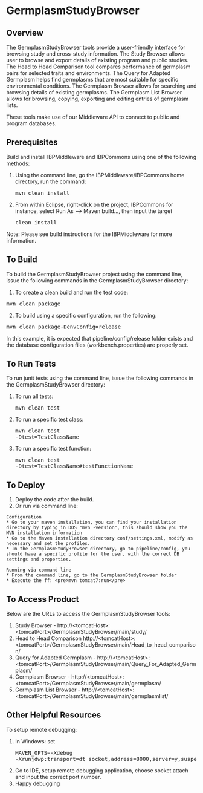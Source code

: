 GermplasmStudyBrowser
============

Overview
----------
The GermplasmStudyBrowser tools provide a user-friendly interface for browsing study and cross-study information.
The Study Browser allows user to browse and export details of existing program and public studies.
The Head to Head Comparison tool compares performance of germplasm pairs for selected traits and environments.
The Query for Adapted Germplasm helps find germplasms that are most suitable for specific environmental conditions.
The Germplasm Browser allows for searching and browsing details of existing germplasms.
The Germplasm List Browser allows for browsing, copying, exporting and editing entries of germplasm lists.

These tools make use of our Middleware API to connect to public and program databases.

Prerequisites
---------------
Build and install IBPMiddleware and IBPCommons using one of the following methods:
  1.  Using the command line, go the IBPMiddleware/IBPCommons home directory, run the command: <pre>mvn clean install</pre>
  2.  From within Eclipse, right-click on the project, IBPCommons for instance, select Run As --> Maven build..., then input the target <pre>clean install</pre>
  
Note: Please see build instructions for the IBPMiddleware for more information.  

To Build
----------
To build the GermplasmStudyBrowser project using the command line, issue the following commands in the GermplasmStudyBrowser directory:
 1.  To create a clean build and run the test code: 
   <pre>mvn clean package</pre>
 2. To build using a specific configuration, run the following:
  <pre>mvn clean package-DenvConfig=release</pre>
  In this example, it is expected that pipeline/config/release folder exists and the database configuration files (workbench.properties) are properly set.

To Run Tests
--------------
To run junit tests using the command line, issue the following commands in the GermplasmStudyBrowser directory:
  1.  To run all tests: <pre>mvn clean test</pre>
  2.  To run a specific test class: <pre>mvn clean test -Dtest=TestClassName</pre>
  3.  To run a specific test function: <pre>mvn clean test -Dtest=TestClassName#testFunctionName</pre>
 
To Deploy
-----------
  1.  Deploy the code after the build.
  2.  Or run via command line:
  
    Configuration
  	* Go to your maven installation, you can find your installation directory by typing in DOS "mvn -version", this should show you the MVN installation information
  	* Go to the Maven installation directory conf/settings.xml, modify as necessary and set the profiles.
  	* In the GermplasmStudyBrowser directory, go to pipeline/config, you should have a specific profile for the user, with the correct DB settings and properties.
  	
  	Running via command line
  	* From the command line, go to the GermplasmStudyBrowser folder
  	* Execute the ff: <pre>mvn tomcat7:run</pre>

To Access Product
-------------------
Below are the URLs to access the GermplasmStudyBrowser tools:
  1.  Study Browser - http://&lt;tomcatHost&gt;:&lt;tomcatPort&gt;/GermplasmStudyBrowser/main/study/
  2.  Head to Head Comparison http://&lt;tomcatHost&gt;:&lt;tomcatPort&gt;/GermplasmStudyBrowser/main/Head_to_head_comparison/
  3.  Query for Adapted Germplasm - http://&lt;tomcatHost&gt;:&lt;tomcatPort&gt;/GermplasmStudyBrowser/main/Query_For_Adapted_Germplasm/
  4.  Germplasm Browser - http://&lt;tomcatHost&gt;:&lt;tomcatPort&gt;/GermplasmStudyBrowser/main/germplasm/
  5.  Germplasm List Browser - http://&lt;tomcatHost&gt;:&lt;tomcatPort&gt;/GermplasmStudyBrowser/main/germplasmlist/

Other Helpful Resources
-------------------------
To setup remote debugging:
  1.  In Windows: set <pre>MAVEN_OPTS=-Xdebug -Xrunjdwp:transport=dt_socket,address=8000,server=y,suspend=n</pre>
  2.  Go to IDE, setup remote debugging application, choose socket attach and input the correct port number.
  3.  Happy debugging